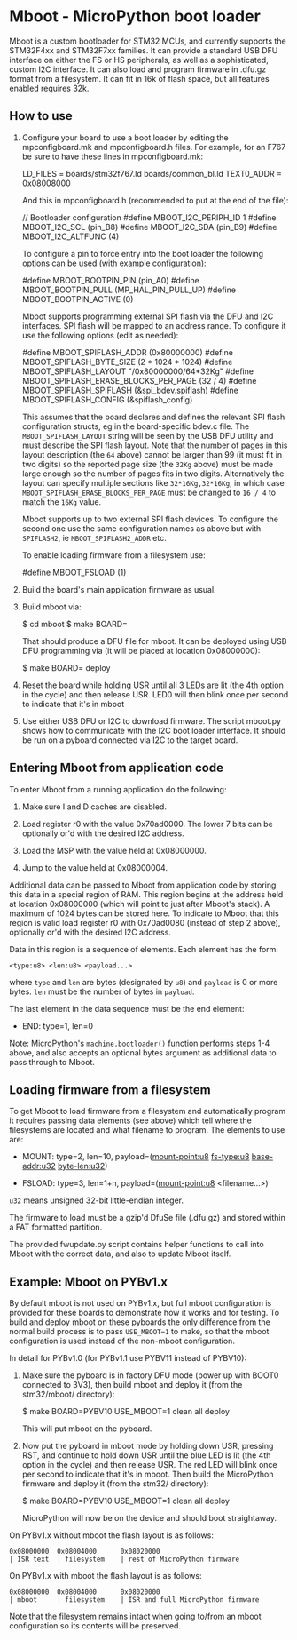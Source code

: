 Mboot - MicroPython boot loader
===============================

Mboot is a custom bootloader for STM32 MCUs, and currently supports the
STM32F4xx and STM32F7xx families.  It can provide a standard USB DFU interface
on either the FS or HS peripherals, as well as a sophisticated, custom I2C
interface.  It can also load and program firmware in .dfu.gz format from a
filesystem.  It can fit in 16k of flash space, but all features enabled requires
32k.

How to use
----------

1. Configure your board to use a boot loader by editing the mpconfigboard.mk
   and mpconfigboard.h files.  For example, for an F767 be sure to have these
   lines in mpconfigboard.mk:

    LD_FILES = boards/stm32f767.ld boards/common_bl.ld
    TEXT0_ADDR = 0x08008000

   And this in mpconfigboard.h (recommended to put at the end of the file):

    // Bootloader configuration
    #define MBOOT_I2C_PERIPH_ID 1
    #define MBOOT_I2C_SCL (pin_B8)
    #define MBOOT_I2C_SDA (pin_B9)
    #define MBOOT_I2C_ALTFUNC (4)

   To configure a pin to force entry into the boot loader the following
   options can be used (with example configuration):

    #define MBOOT_BOOTPIN_PIN (pin_A0)
    #define MBOOT_BOOTPIN_PULL (MP_HAL_PIN_PULL_UP)
    #define MBOOT_BOOTPIN_ACTIVE (0)

   Mboot supports programming external SPI flash via the DFU and I2C
   interfaces.  SPI flash will be mapped to an address range.  To
   configure it use the following options (edit as needed):

    #define MBOOT_SPIFLASH_ADDR (0x80000000)
    #define MBOOT_SPIFLASH_BYTE_SIZE (2 * 1024 * 1024)
    #define MBOOT_SPIFLASH_LAYOUT "/0x80000000/64*32Kg"
    #define MBOOT_SPIFLASH_ERASE_BLOCKS_PER_PAGE (32 / 4)
    #define MBOOT_SPIFLASH_SPIFLASH (&spi_bdev.spiflash)
    #define MBOOT_SPIFLASH_CONFIG (&spiflash_config)

   This assumes that the board declares and defines the relevant SPI flash
   configuration structs, eg in the board-specific bdev.c file.  The
   `MBOOT_SPIFLASH_LAYOUT` string will be seen by the USB DFU utility and
   must describe the SPI flash layout.  Note that the number of pages in
   this layout description (the `64` above) cannot be larger than 99 (it
   must fit in two digits) so the reported page size (the `32Kg` above)
   must be made large enough so the number of pages fits in two digits.
   Alternatively the layout can specify multiple sections like
   `32*16Kg,32*16Kg`, in which case `MBOOT_SPIFLASH_ERASE_BLOCKS_PER_PAGE`
   must be changed to `16 / 4` to match the `16Kg` value.

   Mboot supports up to two external SPI flash devices.  To configure the
   second one use the same configuration names as above but with
   `SPIFLASH2`, ie `MBOOT_SPIFLASH2_ADDR` etc.

   To enable loading firmware from a filesystem use:

    #define MBOOT_FSLOAD (1)

2. Build the board's main application firmware as usual.

3. Build mboot via:

    $ cd mboot
    $ make BOARD=<board-id>

   That should produce a DFU file for mboot.  It can be deployed using
   USB DFU programming via (it will be placed at location 0x08000000):

    $ make BOARD=<board-id> deploy

4. Reset the board while holding USR until all 3 LEDs are lit (the 4th option in
   the cycle) and then release USR.  LED0 will then blink once per second to
   indicate that it's in mboot

5. Use either USB DFU or I2C to download firmware.  The script mboot.py shows how
   to communicate with the I2C boot loader interface.  It should be run on a
   pyboard connected via I2C to the target board.

Entering Mboot from application code
------------------------------------

To enter Mboot from a running application do the following:

1. Make sure I and D caches are disabled.

2. Load register r0 with the value 0x70ad0000.  The lower 7 bits can be
   optionally or'd with the desired I2C address.

3. Load the MSP with the value held at 0x08000000.

4. Jump to the value held at 0x08000004.

Additional data can be passed to Mboot from application code by storing this
data in a special region of RAM.  This region begins at the address held at
location 0x08000000 (which will point to just after Mboot's stack).  A
maximum of 1024 bytes can be stored here.  To indicate to Mboot that this
region is valid load register r0 with 0x70ad0080 (instead of step 2 above),
optionally or'd with the desired I2C address.

Data in this region is a sequence of elements.  Each element has the form:

    <type:u8> <len:u8> <payload...>

where `type` and `len` are bytes (designated by `u8`) and `payload` is 0 or
more bytes.  `len` must be the number of bytes in `payload`.

The last element in the data sequence must be the end element:

* END: type=1, len=0

Note: MicroPython's `machine.bootloader()` function performs steps 1-4
above, and also accepts an optional bytes argument as additional data to
pass through to Mboot.

Loading firmware from a filesystem
----------------------------------

To get Mboot to load firmware from a filesystem and automatically program it
requires passing data elements (see above) which tell where the filesystems
are located and what filename to program.  The elements to use are:

* MOUNT: type=2, len=10, payload=(<mount-point:u8> <fs-type:u8> <base-addr:u32> <byte-len:u32>)

* FSLOAD: type=3, len=1+n, payload=(<mount-point:u8> <filename...>)

`u32` means unsigned 32-bit little-endian integer.

The firmware to load must be a gzip'd DfuSe file (.dfu.gz) and stored within a
FAT formatted partition.

The provided fwupdate.py script contains helper functions to call into Mboot
with the correct data, and also to update Mboot itself.

Example: Mboot on PYBv1.x
-------------------------

By default mboot is not used on PYBv1.x, but full mboot configuration is provided
for these boards to demonstrate how it works and for testing.  To build and
deploy mboot on these pyboards the only difference from the normal build process
is to pass `USE_MBOOT=1` to make, so that the mboot configuration is used instead
of the non-mboot configuration.

In detail for PYBv1.0 (for PYBv1.1 use PYBV11 instead of PYBV10):

1. Make sure the pyboard is in factory DFU mode (power up with BOOT0 connected to
   3V3), then build mboot and deploy it (from the stm32/mboot/ directory):

    $ make BOARD=PYBV10 USE_MBOOT=1 clean all deploy

   This will put mboot on the pyboard.

2. Now put the pyboard in mboot mode by holding down USR, pressing RST, and
   continue to hold down USR until the blue LED is lit (the 4th option in the
   cycle) and then release USR.  The red LED will blink once per second to
   indicate that it's in mboot.  Then build the MicroPython firmware and deploy
   it (from the stm32/ directory):

    $ make BOARD=PYBV10 USE_MBOOT=1 clean all deploy

   MicroPython will now be on the device and should boot straightaway.

On PYBv1.x without mboot the flash layout is as follows:

    0x08000000  0x08004000      0x08020000
    | ISR text  | filesystem    | rest of MicroPython firmware

On PYBv1.x with mboot the flash layout is as follows:

    0x08000000  0x08004000      0x08020000
    | mboot     | filesystem    | ISR and full MicroPython firmware

Note that the filesystem remains intact when going to/from an mboot configuration
so its contents will be preserved.

